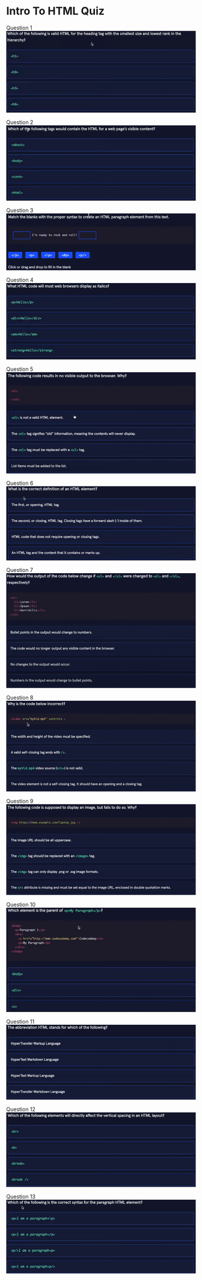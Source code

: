 # Intro To HTML Quiz
Question 1
![Question 1](image.png)
<!-- ANSWER: D -->
Question 2
![Question 2](image-1.png)
<!-- ANSWER: B -->
Question 3
![Question 3](image-2.png)
<!-- ANSWER:  <p>Paragraph Content</p>-->
Question 4
![Question 4](image-3.png)
<!-- ANSWER: C -->
Question 5
![Question 5](image-4.png)
<!-- ANSWER: D -->
Question 6
![Question 6](image-5.png)
<!-- ANSWER: D -->
Question 7
![Question 7](image-6.png)
<!-- ANSWER:  A -->
Question 8
![Question 8](image-7.png)
<!-- ANSWER: D -->
Question 9
![Question 9](image-8.png)
<!-- ANSWER: D -->
Question 10
![Question 10](image-9.png)
<!-- ANSWER: B -->
Question 11
![Question 11](image-10.png)
<!-- ANSWER: C -->
Question 12
![Question 12](image-11.png)
<!-- ANSWER: A -->
Question 13
![Question 13](image-12.png)
<!-- ANSWER: B -->
